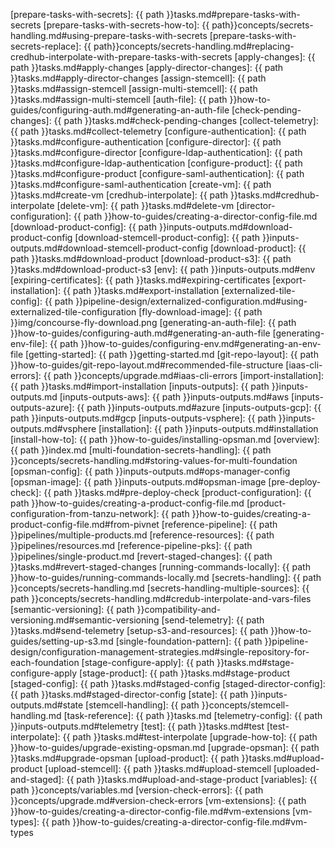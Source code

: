 
[prepare-tasks-with-secrets]: {{ path }}tasks.md#prepare-tasks-with-secrets
[prepare-tasks-with-secrets-how-to]: {{ path}}concepts/secrets-handling.md#using-prepare-tasks-with-secrets
[prepare-tasks-with-secrets-replace]: {{ path}}concepts/secrets-handling.md#replacing-credhub-interpolate-with-prepare-tasks-with-secrets
[apply-changes]: {{ path }}tasks.md#apply-changes
[apply-director-changes]: {{ path }}tasks.md#apply-director-changes
[assign-stemcell]: {{ path }}tasks.md#assign-stemcell
[assign-multi-stemcell]: {{ path }}tasks.md#assign-multi-stemcell
[auth-file]: {{ path }}how-to-guides/configuring-auth.md#generating-an-auth-file
[check-pending-changes]: {{ path }}tasks.md#check-pending-changes
[collect-telemetry]: {{ path }}tasks.md#collect-telemetry
[configure-authentication]: {{ path }}tasks.md#configure-authentication
[configure-director]: {{ path }}tasks.md#configure-director
[configure-ldap-authentication]: {{ path }}tasks.md#configure-ldap-authentication
[configure-product]: {{ path }}tasks.md#configure-product
[configure-saml-authentication]: {{ path }}tasks.md#configure-saml-authentication
[create-vm]: {{ path }}tasks.md#create-vm
[credhub-interpolate]: {{ path }}tasks.md#credhub-interpolate
[delete-vm]:  {{ path }}tasks.md#delete-vm
[director-configuration]: {{ path }}how-to-guides/creating-a-director-config-file.md
[download-product-config]: {{ path }}inputs-outputs.md#download-product-config
[download-stemcell-product-config]: {{ path }}inputs-outputs.md#download-stemcell-product-config
[download-product]: {{ path }}tasks.md#download-product
[download-product-s3]: {{ path }}tasks.md#download-product-s3
[env]: {{ path }}inputs-outputs.md#env
[expiring-certificates]: {{ path }}tasks.md#expiring-certificates
[export-installation]: {{ path }}tasks.md#export-installation
[externalized-tile-config]: {{ path }}pipeline-design/externalized-configuration.md#using-externalized-tile-configuration
[fly-download-image]: {{ path }}img/concourse-fly-download.png
[generating-an-auth-file]: {{ path }}how-to-guides/configuring-auth.md#generating-an-auth-file
[generating-env-file]: {{ path }}how-to-guides/configuring-env.md#generating-an-env-file
[getting-started]: {{ path }}getting-started.md
[git-repo-layout]: {{ path }}how-to-guides/git-repo-layout.md#recommended-file-structure
[iaas-cli-errors]: {{ path }}concepts/upgrade.md#iaas-cli-errors
[import-installation]: {{ path }}tasks.md#import-installation
[inputs-outputs]: {{ path }}inputs-outputs.md
[inputs-outputs-aws]: {{ path }}inputs-outputs.md#aws
[inputs-outputs-azure]: {{ path }}inputs-outputs.md#azure
[inputs-outputs-gcp]: {{ path }}inputs-outputs.md#gcp
[inputs-outputs-vsphere]: {{ path }}inputs-outputs.md#vsphere
[installation]: {{ path }}inputs-outputs.md#installation
[install-how-to]: {{ path }}how-to-guides/installing-opsman.md
[overview]: {{ path }}index.md
[multi-foundation-secrets-handling]: {{ path }}concepts/secrets-handling.md#storing-values-for-multi-foundation
[opsman-config]: {{ path }}inputs-outputs.md#ops-manager-config
[opsman-image]: {{ path }}inputs-outputs.md#opsman-image
[pre-deploy-check]: {{ path }}tasks.md#pre-deploy-check
[product-configuration]: {{ path }}how-to-guides/creating-a-product-config-file.md
[product-configuration-from-tanzu-network]: {{ path }}how-to-guides/creating-a-product-config-file.md#from-pivnet
[reference-pipeline]: {{ path }}pipelines/multiple-products.md
[reference-resources]: {{ path }}pipelines/resources.md
[reference-pipeline-pks]: {{ path }}pipelines/single-product.md
[revert-staged-changes]: {{ path }}tasks.md#revert-staged-changes
[running-commands-locally]: {{ path }}how-to-guides/running-commands-locally.md
[secrets-handling]: {{ path }}concepts/secrets-handling.md
[secrets-handling-multiple-sources]: {{ path }}concepts/secrets-handling.md#credub-interpolate-and-vars-files
[semantic-versioning]: {{ path }}compatibility-and-versioning.md#semantic-versioning
[send-telemetry]: {{ path }}tasks.md#send-telemetry
[setup-s3-and-resources]: {{ path }}how-to-guides/setting-up-s3.md
[single-foundation-pattern]: {{ path }}pipeline-design/configuration-management-strategies.md#single-repository-for-each-foundation
[stage-configure-apply]: {{ path }}tasks.md#stage-configure-apply
[stage-product]: {{ path }}tasks.md#stage-product
[staged-config]: {{ path }}tasks.md#staged-config
[staged-director-config]: {{ path }}tasks.md#staged-director-config
[state]: {{ path }}inputs-outputs.md#state
[stemcell-handling]: {{ path }}concepts/stemcell-handling.md
[task-reference]: {{ path }}tasks.md
[telemetry-config]: {{ path }}inputs-outputs.md#telemetry
[test]: {{ path }}tasks.md#test
[test-interpolate]: {{ path }}tasks.md#test-interpolate
[upgrade-how-to]: {{ path }}how-to-guides/upgrade-existing-opsman.md
[upgrade-opsman]: {{ path }}tasks.md#upgrade-opsman
[upload-product]: {{ path }}tasks.md#upload-product
[upload-stemcell]: {{ path }}tasks.md#upload-stemcell
[uploaded-and-staged]: {{ path }}tasks.md#upload-and-stage-product
[variables]: {{ path }}concepts/variables.md
[version-check-errors]: {{ path }}concepts/upgrade.md#version-check-errors
[vm-extensions]: {{ path }}how-to-guides/creating-a-director-config-file.md#vm-extensions
[vm-types]: {{ path }}how-to-guides/creating-a-director-config-file.md#vm-types
